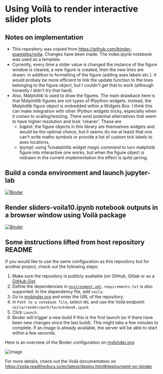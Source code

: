 # Using Voilà to render interactive slider plots 

## Notes on implementation
- This repository was copied from https://github.com/binder-examples/voila. Changes have been made. The index.ipynb notebook was used as a template. 
- Currently, every time a slider value is changed the instance of the figure window is cleared, a new figure is created, then the new lines are drawn. in addition to formatting of the figure (adding axes labels etc.). It would probaly be more efficient to link the update function to the lines belonging to the figure object, but I couldn't get that to work (although honestly I didn't try that hard). 
- Also, Matplotlib is used to draw the figures. The main drawback here is that Matplotlib figures are not types of IPpython widgets. Instead, the Matplotlib figure object is embedded within a Widgets Box. I _think_ this can make integration with other IPython widgets tricky, especially when it comes to scaling/resizing. There exist potential alternatives that seem to have higher resolution and look 'cleaner'. These are
   - bqplot: the figure objects in this library are themselves widgets and would be the optimal choice, but it seems (to me at least) that one can't write maths symbols or provide a list of custom tick labels to axes locations,
   - ipympl: using %matplotlib widget magic command to turn matplotib figure into interactive one works, but when the figure object is redrawn in the current implementation the effect is quite jarring. 


## Build a conda environment and launch jupyter-lab
[![Binder](https://mybinder.org/badge_logo.svg)](https://mybinder.org/v2/gh/dylanjones96/Voila-tests/HEAD)

## Render sliders-voila10.ipynb notebook outputs in a browser window using Voilà package
[![Binder](https://mybinder.org/badge_logo.svg)](https://mybinder.org/v2/gh/dylanjones96/Voila-tests/main?urlpath=voila%2Frender%2Findex_test8.ipynb)

## Some instructions lifted from host repository README

If you would like to use the same configuration as this repository but for another project, check out the following steps:

1. Make sure the repository is publicly available (on GitHub, Gitlab or as a [GitHub Gist](https://gist.github.com)
2. Define the dependencies in [`environment.yml`](./environment.yml). `requirements.txt` is also supported. In the dependency file, add `voila`.
3. Go to [mybinder.org](https://mybinder.org) and enter the URL of the repository.
4. In `Path to a notebook file`, select `URL` and use the Voilà endpoint: `voila/render/path/to/notebook.ipynb`
5. Click `Launch`.
6. Binder will trigger a new build if this is the first launch (or if there have been new changes since
   the last build). This might take a few minutes to complete. If an image is already available,
   the server will be able to start within a few seconds.

Here is an overview of the Binder configuration on [mybinder.org](https://mybinder.org):

![image](https://user-images.githubusercontent.com/591645/132292481-01f877c3-77f8-46ba-b265-23bd3e25f513.png)

For more details, check out the Voilà documentation on https://voila.readthedocs.io/en/latest/deploy.html#deployment-on-binder
